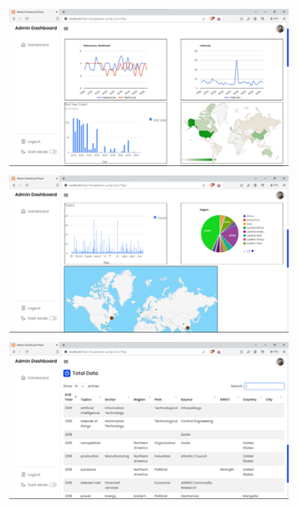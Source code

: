 ![image](https://github.com/Kishlay78/image/blob/main/data1.png)

![image](https://github.com/Kishlay78/image/blob/main/data2.png)

![image](https://github.com/Kishlay78/image/blob/main/data3.png)

